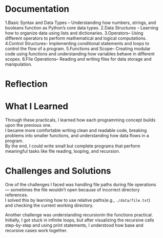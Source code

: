 # Documentation

1.Basic Syntax and Data Types – Understanding how numbers, strings, and booleans function as Python’s core data types.
2.Data Structures – Learning how to organize data using lists and dictionaries.
3.Operators– Using different operators to perform mathematical and logical computations.
4.Control Structures– Implementing conditional statements and loops to control the flow of a program.
5.Functions and Scope– Creating modular code using functions and understanding how variables behave in different scopes.
6.File Operations– Reading and writing files for data storage and manipulation.

# Reflection

# What I Learned
Through these practicals, I learned how each programming concept builds upon the previous one.  
I became more comfortable writing clean and readable code, breaking problems into smaller functions, and understanding how data flows in a program.  
By the end, I could write small but complete programs that perform meaningful tasks like file reading, looping, and recursion.

# Challenges and Solutions
One of the challenges I faced was handling file paths during file operations — sometimes the file wouldn’t open because of incorrect directory references.  
I solved this by learning how to use relative paths(e.g., `./data/file.txt`) and checking the current working directory.

Another challenge was understanding recursionin the functions practical.  
Initially, I got stuck in infinite loops, but after visualizing the recursive calls step-by-step and using print statements, I understood how base and recursive cases work together.
